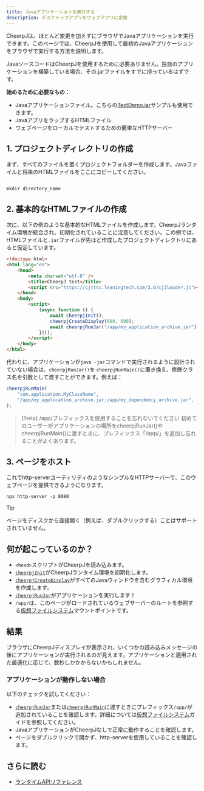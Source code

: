 ```yaml
---
title: Javaアプリケーションを実行する
description: デスクトップアプリをウェブアプリに変換
---
```


CheerpJは、ほとんど変更を加えずにブラウザでJavaアプリケーションを実行できます。このページでは、CheerpJを使用して最初のJavaアプリケーションをブラウザで実行する方法を説明します。

JavaソースコードはCheerpJを使用するために必要ありません。独自のアプリケーションを構築している場合、その.jarファイルをすでに持っているはずです。

**始めるために必要なもの：**

- Javaアプリケーションファイル。こちらの[TextDemo.jar](https://docs.oracle.com/javase/tutorialJWS/samples/uiswing/TextDemoProject/TextDemo.jar)サンプルも使用できます。
- JavaアプリをラップするHTMLファイル
- ウェブページをローカルでテストするための簡単なHTTPサーバー

## 1. プロジェクトディレクトリの作成

まず、すべてのファイルを置くプロジェクトフォルダーを作成します。Javaファイルと将来のHTMLファイルをここにコピーしてください。

```shell

mkdir directory_name

```

## 2. 基本的なHTMLファイルの作成

次に、以下の例のような基本的なHTMLファイルを作成します。CheerpJランタイム環境が統合され、初期化されていることに注意してください。この例では、HTMLファイルと`.jar`ファイルが先ほど作成したプロジェクトディレクトリにあると仮定しています。

```html title="index.html" {6, 9-15}
<!doctype html>
<html lang="en">
	<head>
		<meta charset="utf-8" />
		<title>CheerpJ test</title>
		<script src="https://cjrtnc.leaningtech.com/3.0/cj3loader.js"></script>
	</head>
	<body>
		<script>
			(async function () {
				await cheerpjInit();
				cheerpjCreateDisplay(800, 600);
				await cheerpjRunJar("/app/my_application_archive.jar");
			})();
		</script>
	</body>
</html>
```

代わりに、アプリケーションが`java -jar`コマンドで実行されるように設計されていない場合は、`cheerpjRunJar()`を
`cheerpjRunMain()`に置き換え、修飾クラス名を引数として渡すことができます。例えば：

```js
cheerpjRunMain(
	"com.application.MyClassName",
	"/app/my_application_archive.jar:/app/my_dependency_archive.jar",
);
```

> [!help] /app/プレフィックスを使用することを忘れないでください
> 初めてのユーザーがアプリケーションの場所をcheerpjRunJar()やcheerpjRunMain()に渡すときに、プレフィックス「/app/」を追加し忘れることがよくあります。

## 3. ページをホスト

これでhttp-serverユーティリティのようなシンプルなHTTPサーバーで、このウェブページを提供できるようになります。

```shell
npx http-server -p 8080
```

> [!tip]
> ページをディスクから直接開く（例えば、ダブルクリックする）ことはサポートされていません。

## 何が起こっているのか？

- `<head>`スクリプトがCheerpJを読み込みます。
- [`cheerpjInit`]がCheerpJランタイム環境を初期化します。
- [`cheerpjCreateDisplay`]がすべてのJavaウィンドウを含むグラフィカル環境を作成します。
- [`cheerpjRunJar`]がアプリケーションを実行します！
- `/app/`は、このページがロードされているウェブサーバーのルートを参照する[仮想ファイルシステム]マウントポイントです。

## 結果

ブラウザにCheerpJディスプレイが表示され、いくつかの読み込みメッセージの後にアプリケーションが実行されるのが見えます。アプリケーションと適用された最適化に応じて、数秒しかかからないかもしれません。

### アプリケーションが動作しない場合

以下のチェックを試してください：

- [`cheerpjRunJar`]または[`cheerpjRunMain`]に渡すときにプレフィックス`/app/`が追加されていることを確認します。詳細については[仮想ファイルシステム]ガイドを参照してください。
- JavaアプリケーションがCheerpJなしで正常に動作することを確認します。
- ページをダブルクリックで開かず、http-serverを使用していることを確認します。

## さらに読む

- [ランタイムAPIリファレンス](/docs/reference)

[`cheerpjInit`]: /docs/reference/cheerpjInit
[`cheerpjCreateDisplay`]: /docs/reference/cheerpjCreateDisplay
[`cheerpjRunJar`]: /docs/reference/cheerpjRunJar
[`cheerpjRunMain`]: /docs/reference/cheerpjRunMain
[仮想ファイルシステム]: /docs/guides/File-System-support
